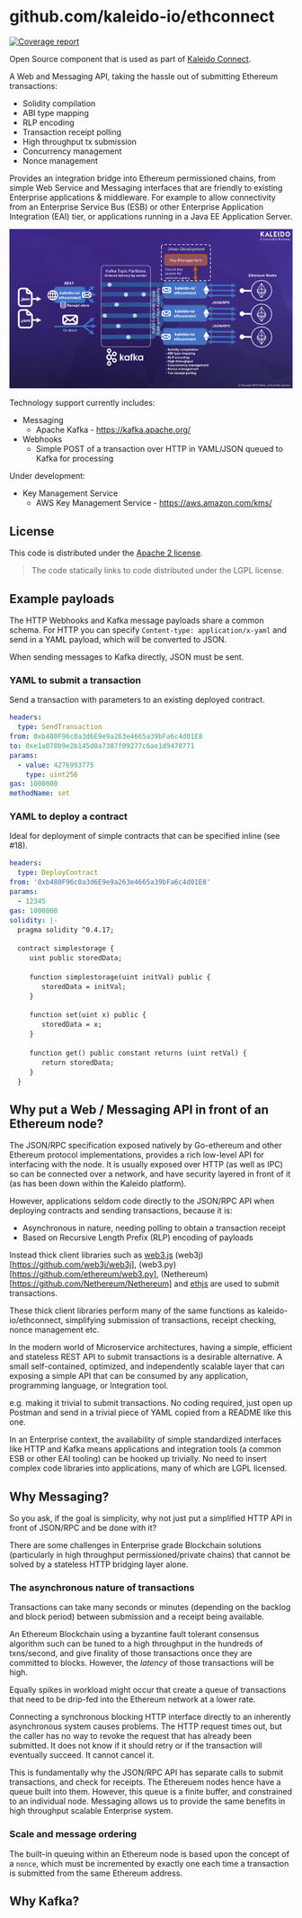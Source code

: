 # github.com/kaleido-io/ethconnect

[![Coverage report](https://codecov.io/gh/kaleido-io/ethconnect/branch/master/graph/badge.svg)](https://codecov.io/gh/kaleido-io/ethconnect)

Open Source component that is used as part of [Kaleido Connect](https://kaleido.io).

A Web and Messaging API, taking the hassle out of submitting Ethereum transactions:
- Solidity compilation
- ABI type mapping
- RLP encoding
- Transaction receipt polling
- High throughput tx submission
- Concurrency management
- Nonce management

Provides an integration bridge into Ethereum permissioned chains, from simple
Web Service and Messaging interfaces that are friendly to existing Enterprise
applications & middleware.
For example to allow connectivity from an Enterprise Service Bus (ESB) or other
Enterprise Application Integration (EAI) tier, or applications running in a
Java EE Application Server.

![kaleido-io/ethconnect](ethconnect.png)

Technology support currently includes:
- Messaging
  - Apache Kafka - https://kafka.apache.org/
- Webhooks
  - Simple POST of a transaction over HTTP in YAML/JSON queued to Kafka for processing

Under development:

- Key Management Service
  - AWS Key Management Service - https://aws.amazon.com/kms/

## License

This code is distributed under the [Apache 2 license](LICENSE).

> The code statically links to code distributed under the LGPL license.

## Example payloads

The HTTP Webhooks and Kafka message payloads share a common schema.
For HTTP you can specify `Content-type: application/x-yaml` and send
in a YAML payload, which will be converted to JSON.

When sending messages to Kafka directly, JSON must be sent.

### YAML to submit a transaction

Send a transaction with parameters to an existing deployed contract.

```yaml
headers:
  type: SendTransaction
from: 0xb480F96c0a3d6E9e9a263e4665a39bFa6c4d01E8
to: 0xe1a078b9e2b145d0a7387f09277c6ae1d9470771
params:
  - value: 4276993775
    type: uint256
gas: 1000000
methodName: set
```

### YAML to deploy a contract

Ideal for deployment of simple contracts that can be specified inline (see #18).

```yaml
headers:
  type: DeployContract
from: '0xb480F96c0a3d6E9e9a263e4665a39bFa6c4d01E8'
params:
  - 12345
gas: 1000000
solidity: |-
  pragma solidity ^0.4.17;
  
  contract simplestorage {
     uint public storedData;
  
     function simplestorage(uint initVal) public {
        storedData = initVal;
     }
  
     function set(uint x) public {
        storedData = x;
     }
  
     function get() public constant returns (uint retVal) {
        return storedData;
     }
  }
```

## Why put a Web / Messaging API in front of an Ethereum node?

The JSON/RPC specification exposed natively by Go-ethereum and other Ethereum
protocol implementations, provides a rich low-level API for interfacing with
the node. It is usually exposed over HTTP (as well as IPC) so can be connected
over a network, and have security layered in front of it (as has been down within
the Kaleido platform).

However, applications seldom code directly to the JSON/RPC API when deploying
contracts and sending transactions, because it is:
- Asynchronous in nature, needing polling to obtain a transaction receipt
- Based on Recursive Length Prefix (RLP) encoding of payloads

Instead thick client libraries such as [web3.js](https://github.com/ethereum/web3.js/) (web3j)[https://github.com/web3j/web3j], (web3.py)[https://github.com/ethereum/web3.py], (Nethereum)[https://github.com/Nethereum/Nethereum] and [ethjs](https://github.com/ethjs/ethjs) are used to submit transactions.

These thick client libraries perform many of the same functions as kaleido-io/ethconnect, simplifying submission of transactions, receipt checking,
nonce management etc.

In the modern world of Microservice architectures, having a simple, efficient 
and stateless REST API to submit transactions is a desirable alternative. A small self-contained, optimized, and independently scalable layer that can exposing a simple API that can be consumed by any application, programming language, or Integration tool.

e.g. making it trivial to submit transactions. No coding required, just open up Postman and send in a trivial piece of YAML copied from a README like this one.

In an Enterprise context, the availability of simple standardized interfaces like HTTP and Kafka means applications and integration tools (a common ESB or other EAI tooling) can be hooked up trivially. No need to insert complex code libraries into applications,
many of which are LGPL licensed.

## Why Messaging?

So you ask, if the goal is simplicity, why not just put a simplified HTTP API in front
of JSON/RPC and be done with it?

There are some challenges in Enterprise grade Blockchain solutions (particularly in high throughput permissioned/private chains) that cannot be solved by a stateless
HTTP bridging layer alone.

### The asynchronous nature of transactions

Transactions can take many seconds or minutes (depending on the backlog and block period) between submission and a receipt being available.

An Ethereum Blockchain using a byzantine fault tolerant consensus algorithm
such can be tuned to a high throughput in the hundreds of txns/second, and
give finality of those transactions once they are committed to blocks.
However, the _latency_ of those transactions will be high.

Equally spikes in workload might occur that create a queue of transactions that need to be drip-fed into the Ethereum network at a lower rate.

Connecting a synchronous blocking HTTP interface directly to an inherently asynchronous system causes problems. The HTTP request times out, but the caller has no way to 
revoke the request that has already been submitted. It does not know if it should retry
or if the transaction will eventually succeed. It cannot cancel it.

This is fundamentally why the JSON/RPC API has separate calls to submit transactions, and check for receipts. The Ethereuem nodes hence have a queue built into them. However, this queue is a finite buffer, and constrained to an individual node. Messaging allows us to provide the same benefits in high throughput scalable Enterprise system.

### Scale and message ordering

The built-in queuing within an Ethereum node is based upon the concept of a `nonce`, which must be incremented by exactly one each time a transaction is submitted from the same
Ethereum address.

## Why Kafka?
